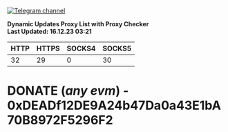 [![Telegram channel](https://img.shields.io/endpoint?url=https://runkit.io/damiankrawczyk/telegram-badge/branches/master?url=https://t.me/n4z4v0d)](https://t.me/n4z4v0d) 

**Dynamic Updates Proxy List with Proxy Checker**  
**Last Updated: 16.12.23 03:21**

| HTTP        | HTTPS        | SOCKS4        | SOCKS5        |
|-------------|--------------|---------------|---------------|
| 32 | 29 | 0 | 30 |


# DONATE (_any evm_) - 0xDEADf12DE9A24b47Da0a43E1bA70B8972F5296F2
